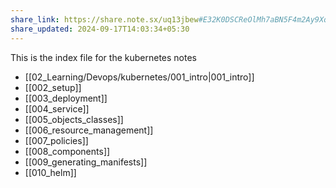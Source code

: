 ```yaml
---
share_link: https://share.note.sx/uq13jbew#E32K0DSCReOlMh7aBN5F4m2Ay9XqHzYCKQjh5bfHnrA
share_updated: 2024-09-17T14:03:34+05:30
---
```

This is the index file for the kubernetes notes

- [[02_Learning/Devops/kubernetes/001_intro|001_intro]]
- [[002_setup]]
- [[003_deployment]]
- [[004_service]]
- [[005_objects_classes]]
- [[006_resource_management]]
- [[007_policies]]
- [[008_components]]
- [[009_generating_manifests]]
- [[010_helm]]